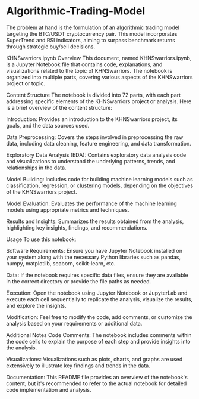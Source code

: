 # Algorithmic-Trading-Model
The problem at hand is the formulation of an algorithmic trading model targeting the BTC/USDT cryptocurrency pair. This model incorporates SuperTrend and RSI indicators, aiming to surpass benchmark returns through strategic buy/sell decisions.

KHNSwarriors.ipynb
 Overview
This document, named KHNSwarriors.ipynb, is a Jupyter Notebook file that contains code, explanations, and visualizations related to the topic of KHNSwarriors. The notebook is organized into multiple parts, covering various aspects of the KHNSwarriors project or topic.

 Content  Structure
The notebook is divided into 72 parts, with each part addressing specific elements of the KHNSwarriors project or analysis. Here is a brief overview of the content structure:

 Introduction: Provides an introduction to the KHNSwarriors project, its goals, and the data sources used.

 Data  Preprocessing: Covers the steps involved in preprocessing the raw data, including data cleaning, feature engineering, and data transformation.

 Exploratory Data Analysis (EDA): Contains exploratory data analysis code and visualizations to understand the underlying patterns, trends, and relationships in the data.

 Model Building: Includes code for building machine learning models such as classification, regression, or clustering models, depending on the objectives of the KHNSwarriors project.

 Model Evaluation: Evaluates the performance of the machine learning models using appropriate metrics and techniques.

 Results and Insights: Summarizes the results obtained from the analysis, highlighting key insights, findings, and recommendations.

Usage
To use this notebook:

 Software Requirements: Ensure you have Jupyter Notebook installed on your system along with the necessary Python libraries such as pandas, numpy, matplotlib, seaborn, scikit-learn, etc.

Data: If the notebook requires specific data files, ensure they are available in the correct directory or provide the file paths as needed.

Execution: Open the notebook using Jupyter Notebook or JupyterLab and execute each cell sequentially to replicate the analysis, visualize the results, and explore the insights.

Modification: Feel free to modify the code, add comments, or customize the analysis based on your requirements or additional data.

Additional Notes
Code Comments: The notebook includes comments within the code cells to explain the purpose of each step and provide insights into the analysis.

Visualizations: Visualizations such as plots, charts, and graphs are used extensively to illustrate key findings and trends in the data.

Documentation: This README file provides an overview of the notebook's content, but it's recommended to refer to the actual notebook for detailed code implementation and analysis.
